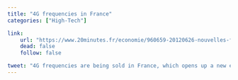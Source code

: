 ```yaml
---
title: "4G frequencies in France"
categories: ["High-Tech"]

link:
    url: "https://www.20minutes.fr/economie/960659-20120626-nouvelles-frequences-4g-regulateur-lancera-consultation-juillet"
    dead: false
    follow: false

tweet: "4G frequencies are being sold in France, which opens up a new era for internet-connected devices."
---
```

